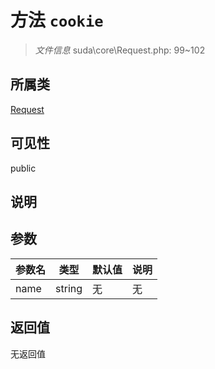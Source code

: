 # 方法 `cookie`

> *文件信息* suda\core\Request.php: 99~102

## 所属类 

[Request](../Request.md)

## 可见性

public

## 说明



## 参数


| 参数名 | 类型 | 默认值 | 说明 |
|--------|-----|-------|-------|
| name |  string | 无 | 无 |



## 返回值

无返回值
